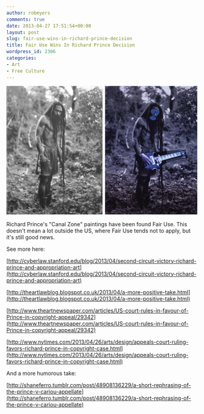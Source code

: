 ```yaml
---
author: robmyers
comments: true
date: 2013-04-27 17:51:54+00:00
layout: post
slug: fair-use-wins-in-richard-prince-decision
title: Fair Use Wins In Richard Prince Decision
wordpress_id: 2306
categories:
- Art
- Free Culture
---
```


[![Patrick Cariou, Yes Rats, 2000](/assets/2013/04/cariou.jpg)](/assets/2013/04/cariou.jpg)



Richard Prince's "Canal Zone" paintings have been found Fair Use. This doesn't mean a lot outside the US, where Fair Use tends not to apply, but it's still good news.

See more here:

[http://cyberlaw.stanford.edu/blog/2013/04/second-circuit-victory-richard-prince-and-appropriation-art](http://cyberlaw.stanford.edu/blog/2013/04/second-circuit-victory-richard-prince-and-appropriation-art)

[http://theartlawblog.blogspot.co.uk/2013/04/a-more-positive-take.html](http://theartlawblog.blogspot.co.uk/2013/04/a-more-positive-take.html)

[http://www.theartnewspaper.com/articles/US-court-rules-in-favour-of-Prince-in-copyright-appeal/29342](http://www.theartnewspaper.com/articles/US-court-rules-in-favour-of-Prince-in-copyright-appeal/29342)

[http://www.nytimes.com/2013/04/26/arts/design/appeals-court-ruling-favors-richard-prince-in-copyright-case.html](http://www.nytimes.com/2013/04/26/arts/design/appeals-court-ruling-favors-richard-prince-in-copyright-case.html)

And a more humorous take:

[http://shaneferro.tumblr.com/post/48908136229/a-short-rephrasing-of-the-prince-v-cariou-appellate](http://shaneferro.tumblr.com/post/48908136229/a-short-rephrasing-of-the-prince-v-cariou-appellate)


